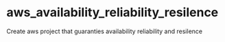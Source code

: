 # aws_availability_reliability_resilence
Create aws project that guaranties availability reliability and resilence
